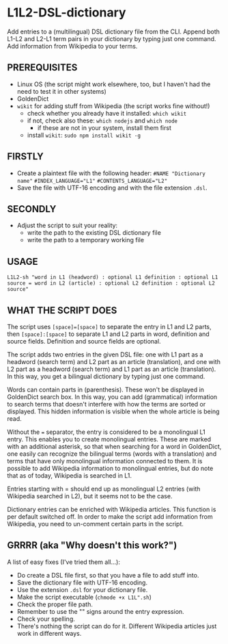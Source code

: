 # L1L2-DSL-dictionary
Add entries to a (multilingual) DSL dictionary file from the CLI. Append both L1-L2 and L2-L1 term pairs in your dictionary by typing just one command. Add information from Wikipedia to your terms.

## PREREQUISITES
* Linux OS (the script might work elsewhere, too, but I haven't had the need to test it in other systems)
* GoldenDict
* ``wikit`` for adding stuff from Wikipedia (the script works fine without!)
  * check whether you already have it installed: ``which wikit``
  * if not, check also these: ``which nodejs`` and ``which node``
    * if these are not in your system, install them first
  * install ``wikit``: ``sudo npm install wikit -g``

## FIRSTLY
* Create a plaintext file with the following header:
  ``#NAME "Dictionary name"``
  ``#INDEX_LANGUAGE="L1"``
  ``#CONTENTS_LANGUAGE="L2"``
* Save the file with UTF-16 encoding and with the file extension ``.dsl``.

## SECONDLY
* Adjust the script to suit your reality:
  * write the path to the existing DSL dictionary file
  * write the path to a temporary working file

## USAGE
  ``L1L2-sh "word in L1 (headword) : optional L1 definition : optional L1 source = word in L2 (article) : optional L2 definition : optional L2 source"``

## WHAT THE SCRIPT DOES
The script uses ``[space]=[space]`` to separate the entry in L1 and L2 parts, then ``[space]:[space]`` to separate L1 and L2 parts in word, definition and source fields. Definition and source fields are optional.

The script adds two entries in the given DSL file: one with L1 part as a headword (search term) and L2 part as an article (translation), and one with L2 part as a headword (search term) and L1 part as an article (translation). In this way, you get a bilingual dictionary by typing just one command.

Words can contain parts in (parenthesis). These won't be displayed in GoldenDict search box. In this way, you can add (grammatical) information to search terms that doesn't interfere with how the terms are sorted or displayed. This hidden information is visible when the whole article is being read.

Without the ``=`` separator, the entry is considered to be a monolingual L1 entry. This enables you to create monolingual entries. These are marked with an additional asterisk, so that when searching for a word in GoldenDict, one easily can recognize the bilingual terms (words with a translation) and terms that have only monolingual information connected to them. It is possible to add Wikipedia information to monolingual entries, but do note that as of today, Wikipedia is searched in L1. 

Entries starting with = should end up as monolingual L2 entries (with Wikipedia searched in L2), but it seems not to be the case.

Dictionary entries can be enriched with Wikipedia articles. This function is per default switched off. In order to make the script add information from Wikipedia, you need to un-comment certain parts in the script.

## GRRRR (aka "Why doesn't this work?")
A list of easy fixes (I've tried them all...):
* Do create a DSL file first, so that you have a file to add stuff into.
* Save the dictionary file with UTF-16 encoding.
* Use the extension ``.dsl`` for your dictionary file.
* Make the script executable (``chmode +x L1L".sh``)
* Check the proper file path.
* Remember to use the "" signs around the entry expression.
* Check your spelling.
* There's nothing the script can do for it. Different Wikipedia articles just work in different ways.
